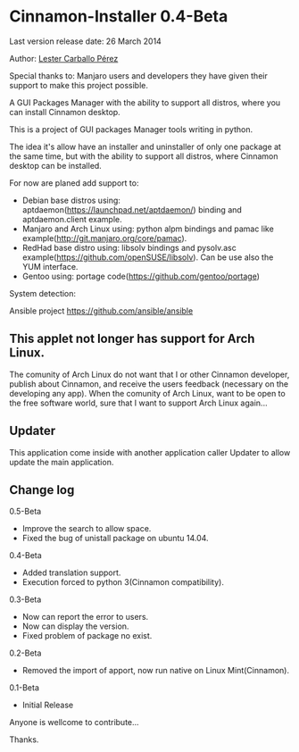 Cinnamon-Installer 0.4-Beta
==================

Last version release date: 26 March 2014

Author: [Lester Carballo Pérez](https://github.com/lestcape)

Special thanks to:
Manjaro users and developers they have given their support to make this project possible.

A GUI Packages Manager with the ability to support all distros, where you can install Cinnamon desktop.

This is a project of GUI packages Manager tools writing in python.

The idea it's allow have an installer and uninstaller of only one package at the same time,
but with the ability to support all distros, where Cinnamon desktop can be installed.

For now are planed add support to:

   - Debian base distros using: aptdaemon(https://launchpad.net/aptdaemon/) binding and aptdaemon.client example.
   - Manjaro and Arch Linux using: python alpm bindings and pamac like example(http://git.manjaro.org/core/pamac).
   - RedHad base distro using: libsolv bindings and pysolv.asc example(https://github.com/openSUSE/libsolv). Can be use also the YUM interface.
   - Gentoo using: portage code(https://github.com/gentoo/portage)

System detection:

  Ansible project https://github.com/ansible/ansible

This applet not longer has support for Arch Linux.
--------------
The comunity of Arch Linux do not want that I or other Cinnamon developer, publish about Cinnamon, and receive the users feedback (necessary on the developing any app). When the comunity of Arch Linux, want to be open to the free software world, sure that I want to support Arch Linux again...

Updater
--------------
This application come inside with another application caller Updater to allow update the main application. 


Change log
--------------
0.5-Beta
   - Improve the search to allow space.
   - Fixed the bug of unistall package on ubuntu 14.04.

0.4-Beta
   - Added translation support.
   - Execution forced to python 3(Cinnamon compatibility).

0.3-Beta
   - Now can report the error to users.
   - Now can display the version.
   - Fixed problem of package no exist.

0.2-Beta
   - Removed the import of apport, now run native on Linux Mint(Cinnamon).

0.1-Beta
   - Initial Release


Anyone is wellcome to contribute...

Thanks. 
